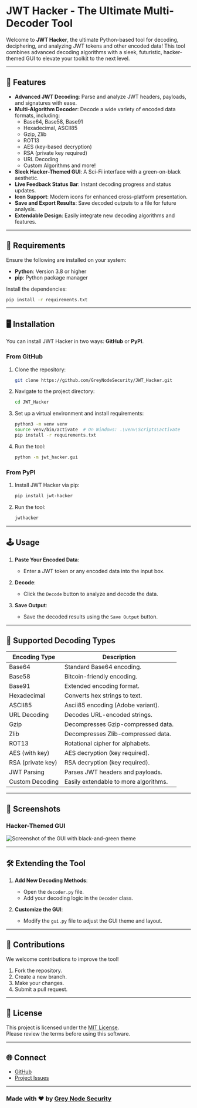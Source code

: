 # **JWT Hacker - The Ultimate Multi-Decoder Tool**

Welcome to **JWT Hacker**, the ultimate Python-based tool for decoding, deciphering, and analyzing JWT tokens and other encoded data! This tool combines advanced decoding algorithms with a sleek, futuristic, hacker-themed GUI to elevate your toolkit to the next level.

---

## 🚀 **Features**

- **Advanced JWT Decoding**: Parse and analyze JWT headers, payloads, and signatures with ease.
- **Multi-Algorithm Decoder**: Decode a wide variety of encoded data formats, including:
  - Base64, Base58, Base91
  - Hexadecimal, ASCII85
  - Gzip, Zlib
  - ROT13
  - AES (key-based decryption)
  - RSA (private key required)
  - URL Decoding
  - Custom Algorithms and more!
- **Sleek Hacker-Themed GUI**: A Sci-Fi interface with a green-on-black aesthetic.
- **Live Feedback Status Bar**: Instant decoding progress and status updates.
- **Icon Support**: Modern icons for enhanced cross-platform presentation.
- **Save and Export Results**: Save decoded outputs to a file for future analysis.
- **Extendable Design**: Easily integrate new decoding algorithms and features.

---

## 🔧 **Requirements**

Ensure the following are installed on your system:
- **Python**: Version 3.8 or higher
- **pip**: Python package manager

Install the dependencies:

```bash
pip install -r requirements.txt
```

---

## 🖥️ **Installation**

You can install JWT Hacker in two ways: **GitHub** or **PyPI**.

### From GitHub
1. Clone the repository:
   ```bash
   git clone https://github.com/GreyNodeSecurity/JWT_Hacker.git
   ```
2. Navigate to the project directory:
   ```bash
   cd JWT_Hacker
   ```
3. Set up a virtual environment and install requirements:
   ```bash
   python3 -m venv venv
   source venv/bin/activate  # On Windows: .\venv\Scripts\activate
   pip install -r requirements.txt
   ```
4. Run the tool:
   ```bash
   python -m jwt_hacker.gui
   ```

### From PyPI
1. Install JWT Hacker via pip:
   ```bash
   pip install jwt-hacker
   ```
2. Run the tool:
   ```bash
   jwthacker
   ```

---

## 🕹️ **Usage**

1. **Paste Your Encoded Data**:
   - Enter a JWT token or any encoded data into the input box.

2. **Decode**:
   - Click the `Decode` button to analyze and decode the data.

3. **Save Output**:
   - Save the decoded results using the `Save Output` button.

---

## 📜 **Supported Decoding Types**

| Encoding Type      | Description                             |
|--------------------|-----------------------------------------|
| Base64             | Standard Base64 encoding.              |
| Base58             | Bitcoin-friendly encoding.             |
| Base91             | Extended encoding format.              |
| Hexadecimal        | Converts hex strings to text.          |
| ASCII85            | Ascii85 encoding (Adobe variant).      |
| URL Decoding       | Decodes URL-encoded strings.           |
| Gzip               | Decompresses Gzip-compressed data.     |
| Zlib               | Decompresses Zlib-compressed data.     |
| ROT13              | Rotational cipher for alphabets.       |
| AES (with key)     | AES decryption (key required).         |
| RSA (private key)  | RSA decryption (key required).         |
| JWT Parsing        | Parses JWT headers and payloads.       |
| Custom Decoding    | Easily extendable to more algorithms.  |

---

## 🎨 **Screenshots**

### Hacker-Themed GUI
![Screenshot of the GUI with black-and-green theme](screenshot.png)

---

## 🛠️ **Extending the Tool**

1. **Add New Decoding Methods**:
   - Open the `decoder.py` file.
   - Add your decoding logic in the `Decoder` class.

2. **Customize the GUI**:
   - Modify the `gui.py` file to adjust the GUI theme and layout.

---

## 🤝 **Contributions**

We welcome contributions to improve the tool!

1. Fork the repository.
2. Create a new branch.
3. Make your changes.
4. Submit a pull request.

---

## 📄 **License**

This project is licensed under the [MIT License](LICENSE).  
Please review the terms before using this software.

---

## 🌐 **Connect**

- [GitHub](https://github.com/GreyNodeSecurity)
- [Project Issues](https://github.com/GreyNodeSecurity/JWT_Hacker/issues)

---

### Made with ❤️ by [Grey Node Security](https://greynodesecurity.com)

